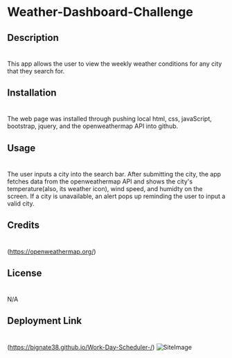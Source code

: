 # Weather-Dashboard-Challenge
## Description
#
This app allows the user to view the weekly weather conditions for any city that they search for.

## Installation 
#
The web page was installed through pushing local html, css, javaScript, bootstrap, jquery, and the openweathermap API into github.

## Usage
#
The user inputs a city into the search bar. After submitting the city, the app fetches data from the openweathermap API and shows the city's temperature(also, its weather icon), wind speed, and humidty on the screen. If a city is unavailable, an alert pops up reminding the user to input a valid city.
## Credits
#
(https://openweathermap.org/)
## License
#
N/A
## Deployment Link 
#
(https://bignate38.github.io/Work-Day-Scheduler-/)
![SiteImage](assets/images/Scheduler_Pic.png)

